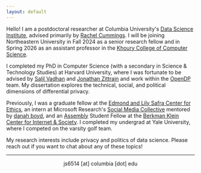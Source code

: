 ```yaml
---
layout: default
---
```


<!-- > **_Update:_** Text here -->

<!-- <img class="profile-custom" src="profile.png"> -->

Hello! I am a postdoctoral researcher at Columbia University's [Data Science Institute](https://datascience.columbia.edu/), advised primarily by [Rachel Cummings](https://rachelcummings.com/). I will be joining Northeastern University in Fall 2024 as a senior research fellow and in Spring 2026 as an assistant professor in the [Khoury College of Computer Science](https://www.khoury.northeastern.edu/). 
 
I completed my PhD in Computer Science (with a secondary in Science & Technology Studies) at Harvard University, where I was fortunate to be advised by [Salil Vadhan](https://salil.seas.harvard.edu/) and [Jonathan Zittrain](https://hls.harvard.edu/faculty/jonathan-l-zittrain/) and work within the [OpenDP](https://opendp.org/) team. My dissertation explores the technical, social, and political dimensions of differential privacy.
 
Previously, I was a graduate fellow at the [Edmond and Lily Safra Center for Ethics](https://ethics.harvard.edu/), an intern at Microsoft Research's [Social Media Collective](https://socialmediacollective.org/) mentored by [danah boyd](http://www.danah.org/), and an [Assembly](https://www.bkmla.org/) Student Fellow at the [Berkman Klein Center for Internet & Society](https://cyber.harvard.edu/). I completed my undergrad at Yale University, where I competed on the varsity golf team.
 
My research interests include privacy and politics of data science. Please reach out if you want to chat about any of these topics!

<hr>
<p align="center"><i class="fas fa-envelope"></i> js6514 [at] columbia [dot] edu <br/>

